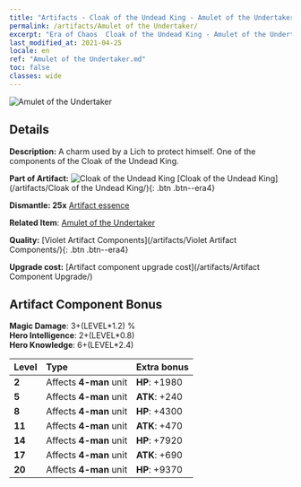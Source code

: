 ```yaml
---
title: "Artifacts - Cloak of the Undead King - Amulet of the Undertaker"
permalink: /artifacts/Amulet of the Undertaker/
excerpt: "Era of Chaos  Cloak of the Undead King - Amulet of the Undertaker. A charm used by a Lich to protect himself. One of the components of the Cloak of the Undead King."
last_modified_at: 2021-04-25
locale: en
ref: "Amulet of the Undertaker.md"
toc: false
classes: wide
---
```


 ![Amulet of the Undertaker](/images/t/artifact_40321.png)



## Details

 **Description:** A charm used by a Lich to protect himself. One of the components of the Cloak of the Undead King.

 **Part of Artifact:** ![Cloak of the Undead King](/images/t/icon_artifact_32.png) [Cloak of the Undead King](/artifacts/Cloak of the Undead King/){: .btn .btn--era4}

 **Dismantle: 25x** [Artifact essence](/Items/con_905/)

 **Related Item**: [Amulet of the Undertaker](/Items/art_129/)

 **Quality:** [Violet Artifact Components](/artifacts/Violet Artifact Components/){: .btn .btn--era4}

 **Upgrade cost:** [Artifact component upgrade cost](/artifacts/Artifact Component Upgrade/)

## Artifact Component Bonus

  **Magic Damage**: 3+(LEVEL\*1.2) %<br/>**Hero Intelligence**: 2+(LEVEL\*0.8)<br/>**Hero Knowledge**: 6+(LEVEL\*2.4)

  |  Level  | Type |    Extra bonus  | 
  |:--------|:-----|:----------------| 
  | **2** | Affects **4-man** unit | **HP**: +1980 | 
  | **5** | Affects **4-man** unit | **ATK**: +240 | 
  | **8** | Affects **4-man** unit | **HP**: +4300 | 
  | **11** | Affects **4-man** unit | **ATK**: +470 | 
  | **14** | Affects **4-man** unit | **HP**: +7920 | 
  | **17** | Affects **4-man** unit | **ATK**: +690 | 
  | **20** | Affects **4-man** unit | **HP**: +9370 | 

